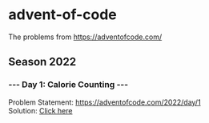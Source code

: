 # advent-of-code
The problems from https://adventofcode.com/

## Season 2022
### --- Day 1: Calorie Counting ---  
Problem Statement: https://adventofcode.com/2022/day/1  
Solution: [Click here](aoc2022/Day1CalorieCount.cs)